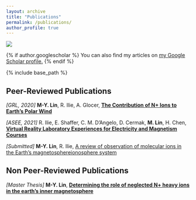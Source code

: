 ```yaml
---
layout: archive
title: "Publications"
permalink: /publications/
author_profile: true
---
```


![](../images/7iPWOM_banner.png)

{% if author.googlescholar %}
  You can also find my articles on <u><a href="{{author.googlescholar}}">my Google Scholar profile</a>.</u>
{% endif %}

{% include base_path %}

## Peer-Reviewed Publications

_[GRL, 2020]_ **M-Y. Lin**, R. Ilie, A. Glocer, **[The Contribution of N+ Ions to Earth’s Polar Wind](https://yilerat19.github.io/publication/2020-lin-2020GL089321)**

_[ASEE, 2021]_ R. Ilie, E. Shaffer, C. M. D’Angelo, D. Cermak, **M. Lin**, H. Chen, **[Virtual Reality Laboratory Experiences for Electricity and Magnetism Courses](https://yilerat19.github.io/publication/2021-ilie-VR)**

_[Submitted]_ **M-Y. Lin**, R. Ilie, [A review of observation of molecular ions in the Earth’s magnetosphereionosphere system](https://yilerat19.github.io/publication/2021-lin-preprint)


## Non Peer-Reviewed Publications

_[Master Thesis]_ **M-Y. Lin**, **[Determining the role of neglected N+ heavy ions in the earth’s inner magnetosphere](https://yilerat19.github.io/publication/2019-lin-masterthesis)**

<!---
% for post in site.publications reversed %}
  {% include archive-single.html %}
% endfor %
-->
